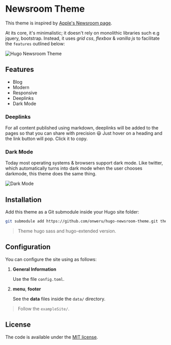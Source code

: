 # Newsroom Theme

This theme is inspired by [Apple's Newsroom page](https://www.apple.com/newsroom/).

At its core, it's minimalistic; it doesn't rely on monolithic libraries such e.g jquery, bootstrap. Instead, it uses *grid css*, *flexbox* & *vanilla js* to facilitate the `features` outlined below:

![Hugo Newsroom Theme](https://github.com/onweru/hugo-newsroom-theme/blob/master/images/screenshot.png)

## Features

* Blog
* Modern
* Responsive
* Deeplinks
* Dark Mode

### Deeplinks

For all content published using markdown, deeplinks will be added to the pages so that you can share with precision :smiley: Just   hover on a heading and the link button will pop. Click it to copy.

### Dark Mode

Today most operating systems & browsers support dark mode. Like twitter, which automatically turns into dark mode when the user chooses darkmode, this theme does the same thing.

![Dark Mode](https://github.com/onweru/hugo-newsroom-theme/blob/master/images/screenshot-dark.jpg)

## Installation

Add this theme as a Git submodule inside your Hugo site folder:

```bash
git submodule add https://github.com/onweru/hugo-newsroom-theme.git themes/hugo-newsroom-theme
```

> Theme hugo sass and hugo-extended version.

## Configuration

You can configure the site using as follows:

1. **General Information**

    Use the file `config.toml`.

2. **menu**, **footer**

    See the **data** files inside the `data/` directory.

> Follow the `exampleSite/`.

## License

The code is available under the [MIT license](https://github.com/onweru/hugo-newsroom-theme/blob/master/LICENSE.md).
